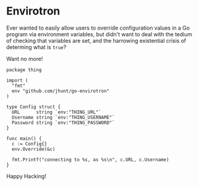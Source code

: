 Envirotron
==========

Ever wanted to easily allow users to override configuration values
in a Go program via environment variables, but didn't want to deal
with the tedium of checking that variables are set, and the
harrowing existential crisis of determing what is `true`?

Want no more!

```
package thing

import (
  "fmt"
  env "github.com/jhunt/go-envirotron"
)

type Config struct {
  URL      string `env:"THING_URL"`
  Username string `env:"THING_USERNAME"`
  Password string `env:"THING_PASSWORD"`
}

func main() {
  c := Config{}
  env.Override(&c)

  fmt.Printf("connecting to %s, as %s\n", c.URL, c.Username)
}
```

Happy Hacking!
